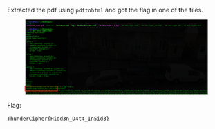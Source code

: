 Extracted the pdf using `pdftohtml` and got the flag in one of the files.

<figure><img src="../src/Steg/Night/flag.png"></figure>

Flag:
```
ThunderCipher{Hidd3n_D4t4_In5id3}
```
